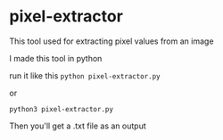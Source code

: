 # pixel-extractor

This tool used for extracting pixel values from an image 

I made this tool in python 

run it like this 
```python pixel-extractor.py```

or 

```python3 pixel-extractor.py```

Then you'll get a .txt file as an output
